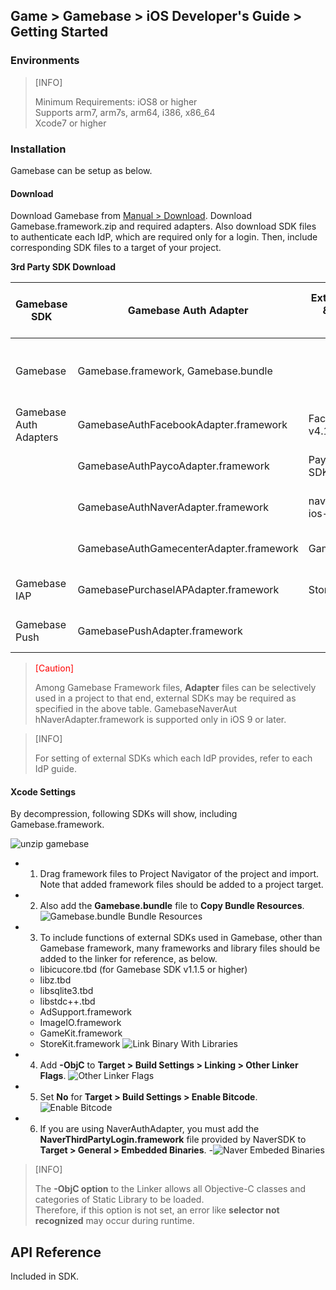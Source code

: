 ## Game > Gamebase > iOS Developer's Guide > Getting Started
### Environments


> [INFO]
>
> Minimum Requirements: iOS8 or higher <br/>
> Supports arm7, arm7s, arm64, i386, x86_64<br/>
> Xcode7 or higher
>


### Installation

Gamebase can be setup as below.

#### Download

Download Gamebase from [Manual > Download](/Download/#game-gamebase).
Download Gamebase.framework.zip and required adapters.
Also download SDK files to authenticate each IdP, which are required only for a login.
Then, include corresponding SDK files to a target of your project.

**3rd Party SDK Download**

| Gamebase SDK | Gamebase Auth Adapter | External(iOS) SDK & Compatible Version | Usage | External SDK Download Link |
| --- | --- | --- | --- | --- |
| Gamebase | Gamebase.framework, Gamebase.bundle |   | Includes Gamebase interface and key logics |   |
| Gamebase Auth Adapters | GamebaseAuthFacebookAdapter.framework | FacebookSDK v4.17.0 | Supports Facebook logins | [LINK [Go to Download]]( [https://developers.facebook.com/docs/ios/downloads](https://developers.facebook.com/docs/ios/downloads)) |
|   | GamebaseAuthPaycoAdapter.framework | PaycoID Login 3rd SDK v1.1.6 | Supports Payco logins | [LINK [Go to Download]]( [https://developers.payco.com/guide/sdk/download](https://developers.payco.com/guide/sdk/download)) |
|  | GamebaseAuthNaverAdapter.framework | naveridlogin-sdk-ios-4.0.9 | Supports Naver logins | [LINK \[Go to Download\]](https://developers.naver.com/docs/login/sdks/) |
|   | GamebaseAuthGamecenterAdapter.framework | GameKit.framework | Supports Gamecenter logins |   |
| Gamebase IAP | GamebasePurchaseIAPAdapter.framework | StoreKit.framework | Supports in-game purchase | Gamebase Included in IAP |
| Gamebase Push | GamebasePushAdapter.framework |   | Supports Push | Included in Gamebase |

> <font color="red">[Caution]</font><br/>
>
> Among Gamebase Framework files, **Adapter** files can be selectively used in a project to that end, external SDKs may be required as specified in the above table.
> GamebaseNaverAut hNaverAdapter.framework is supported only in iOS 9 or later.



> [INFO]
> 
> For setting of external SDKs which each IdP provides, refer to each IdP guide.


#### Xcode Settings

By decompression, following SDKs will show, including Gamebase.framework.

![unzip gamebase](http://static.toastoven.net/prod_gamebase/iOSDevelopersGuide/ios-developers-guide-installation-002_1.0.0.png)


* 1) Drag framework files to Project Navigator of the project and import. Note that added framework files should be added to a project target.
* 2) Also add the **Gamebase.bundle** file to **Copy Bundle Resources**.
![Gamebase.bundle Bundle Resources](http://static.toastoven.net/prod_gamebase/iOSDevelopersGuide/ios-developers-guide-installation-003_1.0.0.png)
* 3) To include functions of external SDKs used in Gamebase, other than Gamebase framework, many frameworks and library files should be added to the linker for reference, as below.
    * libicucore.tbd (for Gamebase SDK v1.1.5 or higher)
    * libz.tbd
    * libsqlite3.tbd
    * libstdc++.tbd
    * AdSupport.framework
    * ImageIO.framework
    * GameKit.framework
    * StoreKit.framework
![Link Binary With Libraries](http://static.toastoven.net/prod_gamebase/iOSDevelopersGuide/ios-developers-guide-installation-005_1.0.0.png)
* 4) Add **-ObjC** to **Target > Build Settings > Linking > Other Linker Flags**.
![Other Linker Flags](http://static.toastoven.net/prod_gamebase/iOSDevelopersGuide/ios-developers-guide-installation-006_1.0.0.png)
* 5) Set **No** for **Target > Build Settings > Enable Bitcode**.
![Enable Bitcode](http://static.toastoven.net/prod_gamebase/iOSDevelopersGuide/ios-developers-guide-installation-007_1.0.0.png)
* 6) If you are using NaverAuthAdapter, you must add the **NaverThirdPartyLogin.framework** file provided by NaverSDK to **Target > General > Embedded Binaries**.
 -![Naver Embeded Binaries](http://static.toastoven.net/prod_gamebase/iOSDevelopersGuide/ios-developers-guide-started-001_1.7.0.png)

> [INFO]
>
> The **-ObjC option** to the Linker allows all Objective-C classes and categories of Static Library to be loaded. <br/>
> Therefore, if this option is not set, an error like **selector not recognized** may occur during runtime.
>

## API Reference

Included in SDK.
